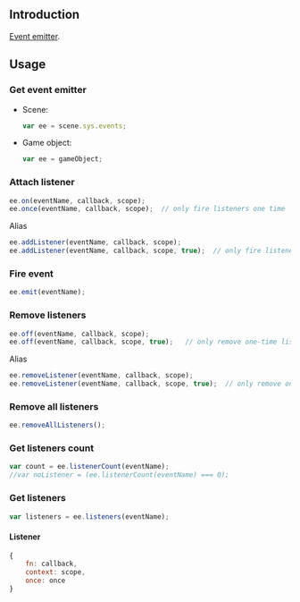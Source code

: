 ## Introduction

[Event emitter](https://github.com/primus/eventemitter3).

## Usage

### Get event emitter

- Scene: 
    ```javascript
    var ee = scene.sys.events;
    ```
- Game object:
    ```javascript
    var ee = gameObject;
    ```

### Attach listener

```javascript
ee.on(eventName, callback, scope);
ee.once(eventName, callback, scope);  // only fire listeners one time
```

Alias

```javascript
ee.addListener(eventName, callback, scope);
ee.addListener(eventName, callback, scope, true);  // only fire listeners one time
```

### Fire event

```javascript
ee.emit(eventName);
```

### Remove listeners

```javascript
ee.off(eventName, callback, scope);
ee.off(eventName, callback, scope, true);   // only remove one-time listeners
```

Alias

```javascript
ee.removeListener(eventName, callback, scope); 
ee.removeListener(eventName, callback, scope, true);  // only remove one-time listeners
```

### Remove all listeners

```javascript
ee.removeAllListeners();
```

### Get listeners count

```javascript
var count = ee.listenerCount(eventName);
//var noListener = (ee.listenerCount(eventName) === 0);
```

### Get listeners

```javascript
var listeners = ee.listeners(eventName);
```

#### Listener

```javascript
{
    fn: callback,
    context: scope,
    once: once
}
```